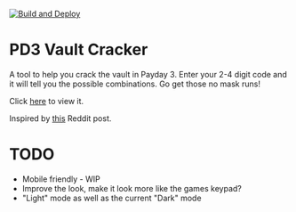 [![Build and Deploy](https://github.com/SavageCore/pd3-vault-cracker/actions/workflows/release.yml/badge.svg)](https://github.com/SavageCore/pd3-vault-cracker/actions/workflows/release.yml)


# PD3 Vault Cracker

A tool to help you crack the vault in Payday 3. Enter your 2-4 digit code and it will tell you the possible combinations. Go get those no mask runs!

Click [here](https://savagecore.github.io/pd3-vault-cracker/) to view it.

Inspired by [this](https://www.reddit.com/r/paydaytheheist/comments/15jvvpq/payday_3_beta_vault_code_generator_from/) Reddit post.

# TODO

* Mobile friendly - WIP
* Improve the look, make it look more like the games keypad?
* "Light" mode as well as the current "Dark" mode
